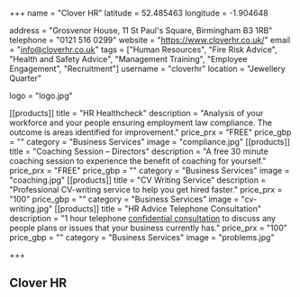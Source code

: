 +++
name = "Clover HR"
latitude = 52.485463
longitude = -1.904648

address = "Grosvenor House, 11 St Paul's Square, Birmingham B3 1RB"
telephone = "0121 516 0299"
website = "https://www.cloverhr.co.uk/"
email = "info@cloverhr.co.uk"
tags = ["Human Resources", "Fire Risk Advice", "Health and Safety Advice", "Management Training", "Employee Engagement", "Recruitment"]
username = "cloverhr"
location = "Jewellery Quarter"

logo = "logo.jpg"

[[products]]
  title = "HR Healthcheck"
  description = "Analysis of your workforce and your people ensuring employment law compliance. The outcome is areas identified for improvement."
  price_prx = "FREE"
  price_gbp = ""
  category = "Business Services"
  image = "compliance.jpg"
[[products]]
  title = "Coaching Session – Directors"
  description = "A free 30 minute coaching session to experience the benefit of coaching for yourself."
  price_prx = "FREE"
  price_gbp = ""
  category = "Business Services"
  image = "coaching.jpg"
[[products]]
  title = "CV Writing Service"
  description = "Professional CV-writing service to help you get hired faster."
  price_prx = "100"
  price_gbp = ""
  category = "Business Services"
  image = "cv-writing.jpg"
[[products]]
  title = "HR Advice Telephone Consultation"
  description = "1 hour telephone [confidential consultation](https://www.cloverhr.co.uk/hr-services/hr-support-advice/) to discuss any people plans or issues that your business currently has."
  price_prx = "100"
  price_gbp = ""
  category = "Business Services"
  image = "problems.jpg"
  
  
+++

## Clover HR
